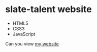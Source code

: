 # slate-talent website
- HTML5
- CSS3
- JavaScript


Can you view [my website](https://srbhvv.github.io/slate-talent/)
